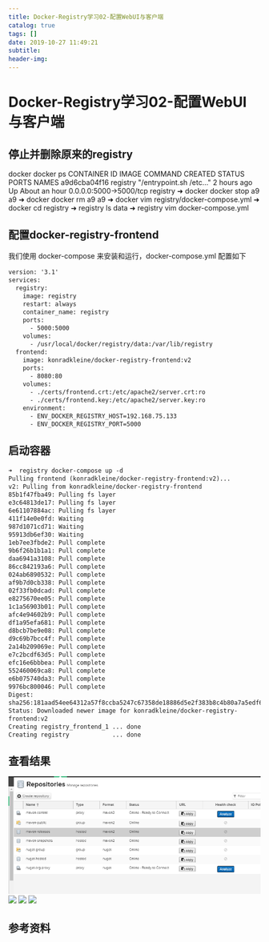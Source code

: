 ```yaml
---
title: Docker-Registry学习02-配置WebUI与客户端
catalog: true
tags: []
date: 2019-10-27 11:49:21
subtitle:
header-img:
---
```

# Docker-Registry学习02-配置WebUI与客户端 
## 停止并删除原来的registry
docker docker ps
CONTAINER ID        IMAGE               COMMAND                  CREATED             STATUS              PORTS                    NAMES
a9d6cba04f16        registry            "/entrypoint.sh /etc…"   2 hours ago         Up About an hour    0.0.0.0:5000->5000/tcp   registry
➜  docker docker stop a9
a9
➜  docker docker rm a9
a9
➜  docker vim registry/docker-compose.yml
➜  docker cd registry
➜  registry ls
data
➜  registry vim docker-compose.yml

## 配置docker-registry-frontend
我们使用 docker-compose 来安装和运行，docker-compose.yml 配置如下
~~~
version: '3.1'
services:
  registry:
    image: registry
    restart: always
    container_name: registry
    ports:
      - 5000:5000
    volumes:
      - /usr/local/docker/registry/data:/var/lib/registry
  frontend:
    image: konradkleine/docker-registry-frontend:v2
    ports:
      - 8080:80
    volumes:
      - ./certs/frontend.crt:/etc/apache2/server.crt:ro
      - ./certs/frontend.key:/etc/apache2/server.key:ro
    environment:
      - ENV_DOCKER_REGISTRY_HOST=192.168.75.133
      - ENV_DOCKER_REGISTRY_PORT=5000
~~~
## 启动容器
~~~
➜  registry docker-compose up -d
Pulling frontend (konradkleine/docker-registry-frontend:v2)...
v2: Pulling from konradkleine/docker-registry-frontend
85b1f47fba49: Pulling fs layer
e3c64813de17: Pulling fs layer
6e61107884ac: Pulling fs layer
411f14e0e0fd: Waiting
987d1071cd71: Waiting
95913db6ef30: Waiting
1eb7ee3fbde2: Pull complete
9b6f26b1b1a1: Pull complete
daa6941a3108: Pull complete
86cc842193a6: Pull complete
024ab6890532: Pull complete
af9b7d0cb338: Pull complete
02f33fb0dcad: Pull complete
e8275670ee05: Pull complete
1c1a56903b01: Pull complete
afc4e94602b9: Pull complete
df1a95efa681: Pull complete
d8bcb7be9e08: Pull complete
d9c69b7bcc4f: Pull complete
2a14b209069e: Pull complete
e7c2bcdf63d5: Pull complete
efc16e6bbbea: Pull complete
552460069ca8: Pull complete
e6b075740da3: Pull complete
9976bc800046: Pull complete
Digest: sha256:181aad54ee64312a57f8ccba5247c67358de18886d5e2f383b8c4b80a7a5edf6
Status: Downloaded newer image for konradkleine/docker-registry-frontend:v2
Creating registry_frontend_1 ... done
Creating registry            ... done
~~~

## 查看结果
![](1.png)
![](2.png)
![](3.png)
![](4.png)

## 参考资料
> 
